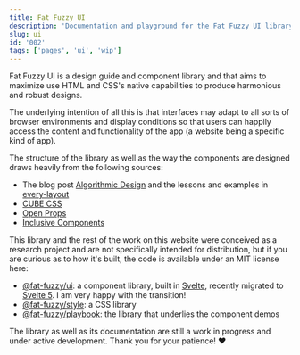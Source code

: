 ```yaml
---
title: Fat Fuzzy UI
description: 'Documentation and playground for the Fat Fuzzy UI library'
slug: ui
id: '002'
tags: ['pages', 'ui', 'wip']
---
```


Fat Fuzzy UI is a design guide and component library and that aims to maximize use HTML and
CSS's native capabilities to produce harmonious and robust designs.

The underlying intention of all this is that interfaces may adapt to all sorts of browser environments and display conditions so that users can happily access the content and functionality of the app (a website being a specific kind of app).

The structure of the library as well as the way the components are designed draws heavily from the following sources:

- The blog post [Algorithmic Design](https://every-layout.dev/blog/algorithmic-design/) and the lessons and examples in [every-layout](https://every-layout.dev/)
- [CUBE CSS](https://cube.fyi/)
- [Open Props](https://open-props.style/)
- [Inclusive Components](https://inclusive-components.design)

This library and the rest of the work on this website were conceived as a research project and are not specifically intended for distribution, but if you are curious as to how it's built, the code is available under an MIT license here:

- [@fat-fuzzy/ui](https://github.com/fat-fuzzy/rocks/tree/main/packages/ui): a component library, built in [Svelte](https://svelte.dev/), recently migrated to [Svelte 5](https://svelte-5-preview.vercel.app/docs/introduction). I am very happy with the transition!
- [@fat-fuzzy/style](https://github.com/fat-fuzzy/rocks/tree/main/packages/style): a CSS library
- [@fat-fuzzy/playbook](https://github.com/fat-fuzzy/rocks/tree/main/packages/playbook): the library that underlies the component demos

<p class="feedback:prose status:default bg:default:100 variant:bare emoji:wip">
The library as well as its documentation are still a work in progress and under active
development. Thank you for your patience! ❤️</p>
